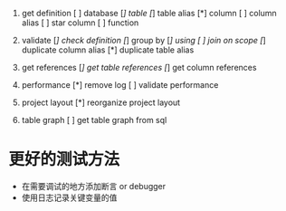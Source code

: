 1. get definition
    [ ] database
    [*] table
    [*] table alias
    [*] column
    [ ] column alias
    [ ] star column
    [ ] function
    
1. validate
    [*] check definition
    [*] group by
    [*] using
    [ ] join on scope
    [*] duplicate column alias
    [*] duplicate table alias

1. get references
    [*] get table references
    [*] get column references

1. performance
    [*] remove log
    [ ] validate performance

1. project layout
    [*] reorganize project layout

1. table graph
    [ ] get table graph from sql
# 更好的测试方法

* 在需要调试的地方添加断言 or debugger
* 使用日志记录关键变量的值
